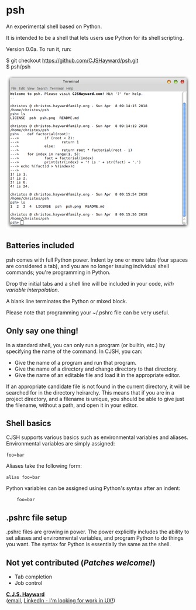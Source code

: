 # psh
An experimental shell based on Python.

It is intended to be a shell that lets users use Python for its shell
scripting.

Version 0.0a. To run it, run:

$ git checkout https://github.com/CJSHayward/psh.git  
$ psh/psh

![A terminal session showing the shell](psh.png)

## Batteries included

psh comes with full Python power. Indent by one or more tabs (four spaces are
considered a tab), and you are no longer issuing individual shell commands;
you're programming in Python.

Drop the initial tabs and a shell line will be included in your code, *with
variable interpolation*.

A blank line terminates the Python or mixed block.

Please note that programming your ~/.pshrc file can be very useful.

## Only say one thing!

In a standard shell, you can only run a program (or builtin, etc.) by
specifying the name of the command. In CJSH, you can:

* Give the name of a program and run that program.
* Give the name of a directory and change directory to that directory.
* Give the name of an editable file and load it in the appropriate editor.

If an appropriate candidate file is not found in the current directory, it will
be searched for in the directory heirarchy. This means that if you are in a
project directory, and a filename is unique, you should be able to give just
the filename, without a path, and open it in your editor.


## Shell basics

CJSH supports various basics such as environmental variables and aliases.
Environmental variables are simply assigned:

```
foo=bar
```

Aliases take the following form:

```
alias foo=bar
```

Python variables can be assigned using Python's syntax after an indent:

```
	foo=bar
```

## .pshrc file setup

.pshrc files are growing in power. The power explicitly includes the ability
to set aliases and environmental variables, and program Python to do things you
want. The syntax for Python is essentially the same as the shell.

## Not yet contributed (*Patches welcome!*)

* Tab completion
* Job control

**[C.J.S. Hayward](https://cjshayward.com)**  
([email](mailto:christos.jonathan.hayward@gmail.com), [LinkedIn - I'm looking for work in UX!](LinkedIn.com.in/jonathanhayward))
